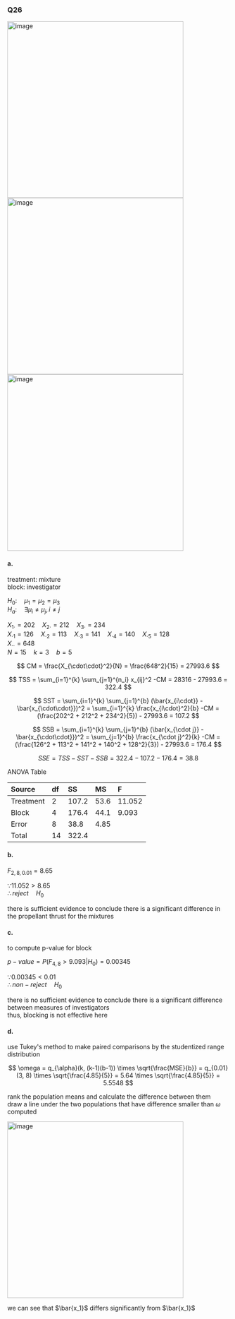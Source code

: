 ### Q26
<img width="400" alt="image" src=https://github.com/user-attachments/assets/3161781f-d26e-4723-b247-dd062e494f78/>
<br>
<img width="400" alt="image" src=https://github.com/user-attachments/assets/bf4d55c8-9059-44fa-bd74-cb19421101b6/>
<img width="400" alt="image" src=https://github.com/user-attachments/assets/a5333ca8-2015-47eb-9b86-fa54cb15ebf7/>

#### a.

treatment: mixture  
block: investigator  

$H_0: \quad \mu_1 = \mu_2 = \mu_3$  
$H_a: \quad \exists \mu_i \neq \mu_j, i \neq j$  

$X_{1\cdot} = 202 \quad X_{2\cdot} = 212 \quad X_{3\cdot} = 234$  
$X_{\cdot 1} = 126 \quad X_{\cdot 2} = 113 \quad X_{\cdot 3} = 141 \quad X_{\cdot 4} = 140 \quad X_{\cdot 5} = 128$  
$X_{\cdot\cdot} = 648$  
$N = 15 \quad k = 3 \quad b = 5$  

$$
CM = \frac{X_{\cdot\cdot}^2}{N} = \frac{648^2}{15} = 27993.6
$$

$$
TSS = \sum_{i=1}^{k} \sum_{j=1}^{n_i} x_{ij}^2 -CM = 28316 - 27993.6 = 322.4
$$

$$
SST = \sum_{i=1}^{k} \sum_{j=1}^{b} (\bar{x_{i\cdot}} - \bar{x_{\cdot\cdot}})^2 = \sum_{i=1}^{k} \frac{x_{i\cdot}^2}{b} -CM = (\frac{202^2 + 212^2 + 234^2}{5}) - 27993.6 = 107.2
$$

$$
SSB = \sum_{i=1}^{k} \sum_{j=1}^{b} (\bar{x_{\cdot j}} - \bar{x_{\cdot\cdot}})^2 = \sum_{j=1}^{b} \frac{x_{\cdot j}^2}{k} -CM = (\frac{126^2 + 113^2 + 141^2 + 140^2 + 128^2}{3}) - 27993.6 = 176.4
$$

$$
SSE = TSS - SST - SSB= 322.4 - 107.2 - 176.4 = 38.8
$$

ANOVA Table

| Source | df | SS | MS | F |
|:------|:------|:------|:------|:------|
| Treatment | 2 | 107.2 | 53.6 | 11.052 |
| Block | 4 | 176.4 | 44.1 | 9.093 |
| Error | 8 | 38.8 | 4.85 |  |
| Total | 14 | 322.4 |  |  |

#### b.

$F_{2,8,0.01} = 8.65$  

$\because 11.052 > 8.65$  
$\therefore reject \quad H_0$  

there is sufficient evidence to conclude there is a significant difference in the propellant thrust for the mixtures  

#### c.

to compute p-value for block  

$p-value = P(F_{4, 8} > 9.093|H_0) = 0.00345$  

$\because 0.00345 < 0.01$  
$\therefore non-reject \quad H_0$  

there is no sufficient evidence to conclude there is a significant difference between measures of investigators  
thus, blocking is not effective here  

#### d.

use Tukey's method to make paired comparisons by the studentized range distribution  

$$
\omega = q_{\alpha}(k, (k-1)(b-1)) \times \sqrt{\frac{MSE}{b}}
= q_{0.01}(3, 8) \times \sqrt{\frac{4.85}{5}}
= 5.64 \times \sqrt{\frac{4.85}{5}}
= 5.5548
$$

rank the population means and calculate the difference between them  
draw a line under the two populations that have difference smaller than $\omega$ computed   

<img width="400" alt="image" src=https://github.com/user-attachments/assets/dfc4d981-f0e5-4bf2-a79d-0b4f4324debf/>

we can see that $\bar{x_1}$ differs significantly from $\bar{x_1}$  


